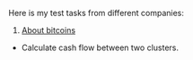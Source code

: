 Here is my test tasks from different companies:
1) [About bitcoins](https://github.com/omakarevich/data_science_course_projects/tree/master/choose_region_for_oil_development) 
- Calculate cash flow between two clusters.
